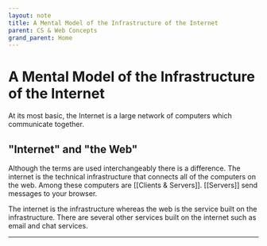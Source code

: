 ```yaml
---
layout: note
title: A Mental Model of the Infrastructure of the Internet
parent: CS & Web Concepts
grand_parent: Home
---
```


# A Mental Model of the Infrastructure of the Internet

At its most basic, the Internet is a large network of computers which communicate together.

## "Internet" and "the Web"

Although the terms are used interchangeably there is a difference. The internet is the technical infrastructure that connects all of the computers on the web. Among these computers are [[Clients & Servers]]. [[Servers]] send messages to your browser.

The internet is the infrastructure whereas the web is the service built on the infrastructure. There are several other services built on the internet such as email and chat services.

---

